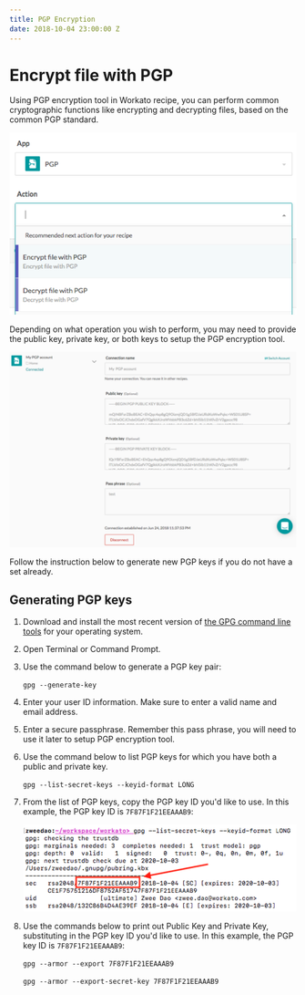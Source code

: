 ```yaml
---
title: PGP Encryption
date: 2018-10-04 23:00:00 Z
---
```


# Encrypt file with PGP
Using PGP encryption tool in Workato recipe, you can perform common cryptographic functions like encrypting and decrypting files, based on the common PGP standard.

![PGP Connector](/assets/images/features/files-and-attachments/pgp-connector.png)

Depending on what operation you wish to perform, you may need to provide the public key, private key, or both keys to setup the PGP encryption tool.

![PGP Authentication](/assets/images/features/files-and-attachments/pgp-authentication.png)

Follow the instruction below to generate new PGP keys if you do not have a set already.

## Generating PGP keys
1. Download and install the most recent version of [the GPG command line tools](https://www.gnupg.org/download/) for your operating system.

2. Open Terminal or Command Prompt.

3. Use the command below to generate a PGP key pair:

    `gpg --generate-key`

4. Enter your user ID information. Make sure to enter a valid name and email address.

5. Enter a secure passphrase. Remember this pass phrase, you will need to use it later to setup PGP encryption tool.

6. Use the command below to list PGP keys for which you have both a public and private key.

    `gpg --list-secret-keys --keyid-format LONG`

7. From the list of PGP keys, copy the PGP key ID you'd like to use. In this example, the PGP key ID is `7F87F1F21EEAAAB9`:

    ![PGP key ID](/assets/images/features/files-and-attachments/gpg-key-id.png)

8. Use the commands below to print out Public Key and Private Key, substituting in the PGP key ID you'd like to use. In this example, the PGP key ID is `7F87F1F21EEAAAB9`:

    `gpg --armor --export 7F87F1F21EEAAAB9`

    `gpg --armor --export-secret-key 7F87F1F21EEAAAB9`
